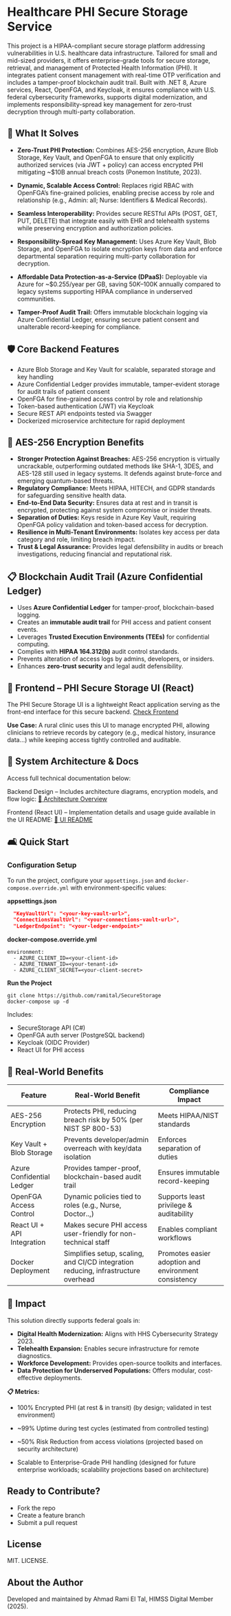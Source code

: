 # Healthcare PHI Secure Storage Service

This project is a HIPAA-compliant secure storage platform addressing vulnerabilities in U.S. healthcare data infrastructure. Tailored for small and mid-sized providers, it offers enterprise-grade tools for secure storage, retrieval, and management of Protected Health Information (PHI). It integrates patient consent management with real-time OTP verification and includes a tamper-proof blockchain audit trail. Built with .NET 8, Azure services, React, OpenFGA, and Keycloak, it ensures compliance with U.S. federal cybersecurity frameworks, supports digital modernization, and implements responsibility-spread key management for zero-trust decryption through multi-party collaboration.
## 📌 What It Solves

- **Zero-Trust PHI Protection:** Combines AES-256 encryption, Azure Blob Storage, Key Vault, and OpenFGA to ensure that only explicitly authorized services (via JWT + policy) can access encrypted PHI mitigating ~$10B annual breach costs (Ponemon Institute, 2023).

- **Dynamic, Scalable Access Control:** Replaces rigid RBAC with OpenFGA’s fine-grained policies, enabling precise access by role and relationship (e.g., Admin: all; Nurse: Identifiers & Medical Records).

- **Seamless Interoperability:** Provides secure RESTful APIs (POST, GET, PUT, DELETE) that integrate easily with EHR and telehealth systems while preserving encryption and authorization policies.

- **Responsibility-Spread Key Management:** Uses Azure Key Vault, Blob Storage, and OpenFGA to isolate encryption keys from data and enforce departmental separation requiring multi-party collaboration for decryption.

- **Affordable Data Protection-as-a-Service (DPaaS):** Deployable via Azure for ~$0.255/year per GB, saving $50K–$100K annually compared to legacy systems supporting HIPAA compliance in underserved communities.

- **Tamper-Proof Audit Trail:** Offers immutable blockchain logging via Azure Confidential Ledger, ensuring secure patient consent and unalterable record-keeping for compliance.
 

## 🛡️ Core Backend Features

- Azure Blob Storage and Key Vault for scalable, separated storage and key handling
- Azure Confidential Ledger provides immutable, tamper-evident storage for audit trails of patient consent
- OpenFGA for fine-grained access control by role and relationship
- Token-based authentication (JWT) via Keycloak
- Secure REST API endpoints tested via Swagger
- Dockerized microservice architecture for rapid deployment

## 🔐 AES-256 Encryption Benefits

- **Stronger Protection Against Breaches:**  AES-256 encryption is virtually uncrackable, outperforming outdated methods like SHA-1, 3DES, and AES-128 still used in legacy systems. It defends against brute-force and emerging quantum-based threats.
- **Regulatory Compliance:** Meets HIPAA, HITECH, and GDPR standards for safeguarding sensitive health data.
- **End-to-End Data Security:** Ensures data at rest and in transit is encrypted, protecting against system compromise or insider threats.
- **Separation of Duties:** Keys reside in Azure Key Vault, requiring OpenFGA policy validation and token-based access for decryption.
- **Resilience in Multi-Tenant Environments:** Isolates key access per data category and role, limiting breach impact.
- **Trust & Legal Assurance:** Provides legal defensibility in audits or breach investigations, reducing financial and reputational risk.

## 📋 Blockchain Audit Trail (Azure Confidential Ledger) 

- Uses **Azure Confidential Ledger** for tamper-proof, blockchain-based logging.
- Creates an **immutable audit trail** for PHI access and patient consent events.
- Leverages **Trusted Execution Environments (TEEs)** for confidential computing.
- Complies with **HIPAA 164.312(b)** audit control standards.
- Prevents alteration of access logs by admins, developers, or insiders.
- Enhances **zero-trust security** and legal audit defensibility.

## 🏥 Frontend – PHI Secure Storage UI (React)

The PHI Secure Storage UI is a lightweight React application serving as the front-end interface for this secure backend. 
[Check Frontend](./client/README.md)

**Use Case:** A rural clinic uses this UI to manage encrypted PHI, allowing clinicians to retrieve records by category (e.g., medical history, insurance data...) while keeping access tightly controlled and auditable. 

## 📁 System Architecture & Docs

Access full technical documentation below:

Backend Design – Includes architecture diagrams, encryption models, and flow logic: [📄 Architecture Overview](./docs/architecture.md)

Frontend (React UI) – Implementation details and usage guide available in the UI README: [📄 UI README](./client/README.md)



## 🛋‍ Quick Start

### Configuration Setup

To run the project, configure your `appsettings.json` and `docker-compose.override.yml` with environment-specific values:

**appsettings.json**
```json
  "KeyVaultUrl": "<your-key-vault-url>",
  "ConnectionsVaultUrl": "<your-connections-vault-url>",
  "LedgerEndpoint": "<your-ledger-endpoint>"
```
**docker-compose.override.yml**
```
environment:
  - AZURE_CLIENT_ID=<your-client-id>
  - AZURE_TENANT_ID=<your-tenant-id>
  - AZURE_CLIENT_SECRET=<your-client-secret>
  ```

**Run the Project**
```
git clone https://github.com/ramital/SecureStorage
docker-compose up -d
```

Includes:
- SecureStorage API (C#)
- OpenFGA auth server (PostgreSQL backend)
- Keycloak (OIDC Provider)
- React UI for PHI access


## 🤝 Real-World Benefits

| Feature                    | Real-World Benefit                                                      | Compliance Impact                     |
|---------------------------|------------------------------------------------------------------------|---------------------------------------|
| AES-256 Encryption        | Protects PHI, reducing breach risk by 50% (per NIST SP 800-53)         | Meets HIPAA/NIST standards            |
| Key Vault + Blob Storage  | Prevents developer/admin overreach with key/data isolation             | Enforces separation of duties         |
| Azure Confidential Ledger | Provides tamper-proof, blockchain-based audit trail | Ensures immutable record-keeping |
| OpenFGA Access Control    | Dynamic policies tied to roles (e.g., Nurse, Doctor..,)                | Supports least privilege & auditability |
| React UI + API Integration| Makes secure PHI access user-friendly for non-technical staff          | Enables compliant workflows           |
| Docker Deployment         | Simplifies setup, scaling, and CI/CD integration reducing, infrastructure overhead | Promotes easier adoption and environment consistency |


## 🔁 Impact

This solution directly supports federal goals in:

- **Digital Health Modernization:** Aligns with HHS Cybersecurity Strategy 2023.
- **Telehealth Expansion:** Enables secure infrastructure for remote diagnostics.
- **Workforce Development:** Provides open-source toolkits and interfaces.
- **Data Protection for Underserved Populations:** Offers modular, cost-effective deployments.

**📋 Metrics:**

- 100% Encrypted PHI (at rest & in transit) (by design; validated in test environment)

- ~99% Uptime during test cycles (estimated from controlled testing)

- ~50% Risk Reduction from access violations (projected based on security architecture)

- Scalable to Enterprise-Grade PHI handling (designed for future enterprise workloads; scalability projections based on architecture)



## Ready to Contribute?

- Fork the repo
- Create a feature branch
- Submit a pull request

## License

MIT. LICENSE.

## About the Author

Developed and maintained by Ahmad Rami El Tal, HIMSS Digital Member (2025).
